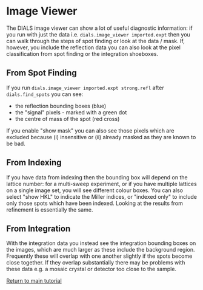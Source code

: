 # Image Viewer

The DIALS image viewer can show a lot of useful diagnostic information: if you run with just the data i.e. `dials.image_viewer imported.expt` then you can walk through the steps of spot finding or look at the data / mask. If, however, you include the reflection data you can also look at the pixel classification from spot finding or the integration shoeboxes.

## From Spot Finding

If you run `dials.image_viewer imported.expt strong.refl` after `dials.find_spots` you can see:

- the reflection bounding boxes (blue)
- the "signal" pixels - marked with a green dot
- the centre of mass of the spot (red cross)

If you enable "show mask" you can also see those pixels which are excluded because (i) insensitive or (ii) already masked as they are known to be bad.

## From Indexing

If you have data from indexing then the bounding box will depend on the lattice number: for a multi-sweep experiment, or if you have multiple lattices on a single image set, you will see different colour boxes. You can also select "show HKL" to indicate the Miller indices, or "indexed only" to include only those spots which have been indexed. Looking at the results from refinement is essentially the same.

## From Integration

With the integration data you instead see the integration bounding boxes on the images, which are much larger as these include the background region. Frequently these will overlap with one another slightly if the spots become close together. If they overlap substantially there may be problems with these data e.g. a mosaic crystal or detector too close to the sample.

[Return to main tutorial](./README.md)
